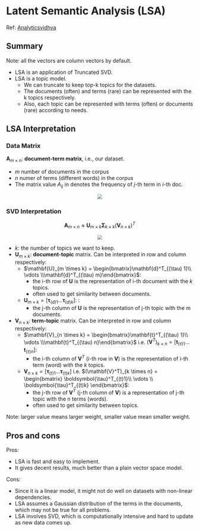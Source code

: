 # Latent Semantic Analysis (LSA)

Ref: [Analyticsvidhya](https://www.analyticsvidhya.com/blog/2018/10/stepwise-guide-topic-modeling-latent-semantic-analysis/)

## Summary

Note: all the vectors are column vectors by default.

- LSA is an application of Truncated SVD.
- LSA is a topic model.
  - We can truncate to keep top-k topics for the datasets.
  - The documents (often) and terms (rare) can be represented with the k topics respectively.
  - Also, each topic can be represented with terms (often) or documents (rare) according to needs.

## LSA Interpretation

### Data Matrix

$\mathbf{A}_{m \times n}$: **document-term matrix**, i.e., our dataset.  
- $m$ number of documents in the corpus
- $n$ numer of terms (different words) in the corpus
- The matrix value $A_{ij}$ in denotes the frequency of $j$-th term in $i$-th doc.
<div  align="center"><img src=https://cdn.analyticsvidhya.com/wp-content/uploads/2018/09/Screenshot_4.png style = "zoom:80%"></div>

### SVD Interpretation

$$\mathbf{A}_{m \times n} \approx \mathbf{U}_{m \times k} \mathbf{\Sigma}_{k \times k} (\mathbf{V}_{n \times k})^{T}$$
  <div  align="center"><img src=https://cdn.analyticsvidhya.com/wp-content/uploads/2018/09/Screenshot_7.png style = "zoom:80%"></div>

- $k$: the number of topics we want to keep.
- $\mathbf{U}_{m \times k}$: **document-topic** matrix. Can be interpreted in row and column respectively:
  - $\mathbf{U}_{m \times k} = \begin{bmatrix}\mathbf{d}^T_{(\tau) 1}\\ \vdots \\\mathbf{d}^T_{(\tau) m}\end{bmatrix}$:
    - the i-th row of $\mathbf{U}$ is the representation of i-th document with the $k$ topics.
    - often used to get similarity between documents.
  - $\mathbf{U}_{m \times k} = [\boldsymbol{\tau}_{(d)1}... \boldsymbol{\tau}_{(d)k}]$: : 
    - the j-th column of $\mathbf{U}$ is the representation of j-th topic with the m documents.
- $\mathbf{V}_{n \times k}$: **term-topic** matrix. Can be interpreted in row and column respectively:
  - $\mathbf{V}_{n \times k} = \begin{bmatrix}\mathbf{t}^T_{(\tau) 1}\\ \vdots \\\mathbf{t}^T_{(\tau) n}\end{bmatrix}$ i.e. $(\mathbf{V}^T)_{k \times n}  = [\mathbf{t}_{(\tau) 1} \dots \mathbf{t}_{(\tau) n}]$:
    - the i-th column of $\mathbf{V}^T$ (i-th row in $\mathbf{V}$) is the representation of i-th term (word) with the $k$ topics.
  - $\mathbf{V}_{n \times k} = [\boldsymbol{\tau}_{(t)1}... \boldsymbol{\tau}_{(t)k}]$ i.e. $(\mathbf{V}^T)_{k \times n} = \begin{bmatrix} \boldsymbol{\tau}^T_{(t)1}\\ \vdots \\ \boldsymbol{\tau}^T_{(t)k} \end{bmatrix}$:
    - the j-th row of $\mathbf{V}^T$ (j-th column of $\mathbf{V}$) is a representation of j-th topic with the n terms (words).
    - often used to get similarity between topics.

Note: larger value means larger weight, smaller value mean smaller weight.

## Pros and cons

Pros:
- LSA is fast and easy to implement.
- It gives decent results, much better than a plain vector space model.

Cons:
- Since it is a linear model, it might not do well on datasets with non-linear dependencies.
- LSA assumes a Gaussian distribution of the terms in the documents, which may not be true for all problems.
- LSA involves SVD, which is computationally intensive and hard to update as new data comes up.